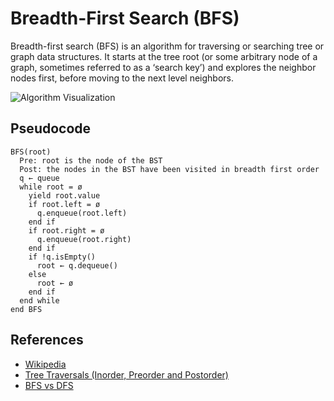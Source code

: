 Breadth-First Search (BFS)
==========================

Breadth-first search (BFS) is an algorithm for traversing or searching tree or graph data structures. It starts at the tree root (or some arbitrary node of a graph, sometimes referred to as a ‘search key’) and explores the neighbor nodes first, before moving to the next level neighbors.

![Algorithm Visualization](https://upload.wikimedia.org/wikipedia/commons/5/5d/Breadth-First-Search-Algorithm.gif)

Pseudocode
----------

    BFS(root)
      Pre: root is the node of the BST
      Post: the nodes in the BST have been visited in breadth first order
      q ← queue
      while root = ø
        yield root.value
        if root.left = ø
          q.enqueue(root.left)
        end if
        if root.right = ø
          q.enqueue(root.right)
        end if
        if !q.isEmpty()
          root ← q.dequeue()
        else
          root ← ø
        end if
      end while
    end BFS

References
----------

-   [Wikipedia](https://en.wikipedia.org/wiki/Breadth-first_search)
-   [Tree Traversals (Inorder, Preorder and Postorder)](https://www.geeksforgeeks.org/tree-traversals-inorder-preorder-and-postorder/)
-   [BFS vs DFS](https://www.geeksforgeeks.org/bfs-vs-dfs-binary-tree/)
